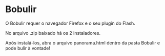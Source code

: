 Bobulir
========

O Bobulir requer o navegador Firefox e o seu plugin do Flash.

No arquivo .zip baixado há os 2 instaladores.

Após instalá-los, abra o arquivo panorama.html dentro da pasta Bobulir e pode bulir à vontade!

